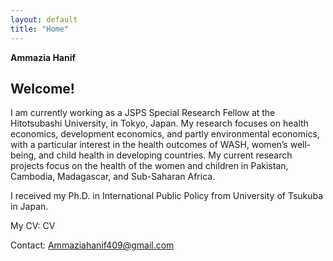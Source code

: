```yaml
---
layout: default
title: "Home"
---
```


**Ammazia Hanif**

## Welcome!
  
I am currently working as a JSPS Special Research Fellow at the Hitotsubashi University, in Tokyo, Japan. My research focuses on health economics, development economics, 
and partly environmental economics, with a particular interest in the health outcomes of WASH, women’s well-being, and child health in developing countries. My current 
research projects focus on the health of the women and children in Pakistan, Cambodia, Madagascar, and Sub-Saharan Africa.

I received my Ph.D. in International Public Policy from University of Tsukuba in Japan.

My CV: CV
  
Contact: Ammaziahanif409@gmail.com
